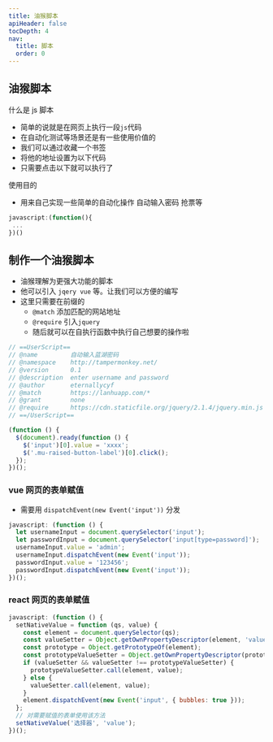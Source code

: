 ```yaml
---
title: 油猴脚本
apiHeader: false
tocDepth: 4
nav:
  title: 脚本
  order: 0
---
```


## 油猴脚本

什么是 js 脚本

- 简单的说就是在网页上执行一段`js`代码
- 在自动化测试等场景还是有一些使用价值的
- 我们可以通过收藏一个书签
- 将他的地址设置为以下代码
- 只需要点击以下就可以执行了

使用目的

- 用来自己实现一些简单的自动化操作 自动输入密码 抢票等

```js
javascript:(function(){
 ...
})()
```

## 制作一个油猴脚本

- 油猴理解为更强大功能的脚本
- 他可以引入 `jqery vue` 等。让我们可以方便的编写
- 这里只需要在前缀的
  - `@match` 添加匹配的网站地址
  - `@require` 引入`jquery`
  - 随后就可以在自执行函数中执行自己想要的操作啦

```js
// ==UserScript==
// @name         自动输入蓝湖密码
// @namespace    http://tampermonkey.net/
// @version      0.1
// @description  enter username and password
// @author       eternallycyf
// @match        https://lanhuapp.com/*
// @grant        none
// @require      https://cdn.staticfile.org/jquery/2.1.4/jquery.min.js
// ==/UserScript==

(function () {
  $(document).ready(function () {
    $('input')[0].value = 'xxxx';
    $('.mu-raised-button-label')[0].click();
  });
})();
```

### vue 网页的表单赋值

- 需要用 `dispatchEvent(new Event('input'))` 分发

```js
javascript: (function () {
  let usernameInput = document.querySelector('input');
  let passwordInput = document.querySelector('input[type=password]');
  usernameInput.value = 'admin';
  usernameInput.dispatchEvent(new Event('input'));
  passwordInput.value = '123456';
  passwordInput.dispatchEvent(new Event('input'));
})();
```

### react 网页的表单赋值

```js
javascript: (function () {
  setNativeValue = function (qs, value) {
    const element = document.querySelector(qs);
    const valueSetter = Object.getOwnPropertyDescriptor(element, 'value').set;
    const prototype = Object.getPrototypeOf(element);
    const prototypeValueSetter = Object.getOwnPropertyDescriptor(prototype, 'value').set;
    if (valueSetter && valueSetter !== prototypeValueSetter) {
      prototypeValueSetter.call(element, value);
    } else {
      valueSetter.call(element, value);
    }
    element.dispatchEvent(new Event('input', { bubbles: true }));
  };
  // 对需要赋值的表单使用该方法
  setNativeValue('选择器', 'value');
})();
```
